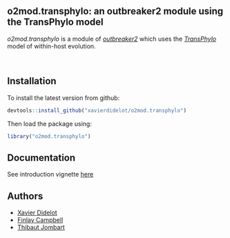
<!-- README.md is generated from README.Rmd. Please edit that file -->
o2mod.transphylo: an outbreaker2 module using the TransPhylo model
------------------------------------------------------------------

*o2mod.transphylo* is a module of [*outbreaker2*](https://github.com/reconhub/outbreaker2) which uses the [*TransPhylo*](https://github.com/xavierdidelot/TransPhylo) model of within-host evolution.

<br>

Installation
------------

To install the latest version from github:

``` r
devtools::install_github("xavierdidelot/o2mod.transphylo")
```

Then load the package using:

``` r
library("o2mod.transphylo")
```

Documentation
-------------

See introduction vignette [here](http://rpubs.com/XavierDidelot/introo2modtransphylo)

Authors
-------

-   [Xavier Didelot](https://github.com/xavierdidelot)
-   [Finlay Campbell](https://github.com/finlaycampbell)
-   [Thibaut Jombart](https://github.com/thibautjombart)
